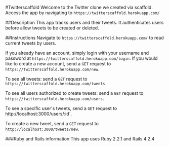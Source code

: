 #Twitterscaffold
Welcome to the Twitter clone we created via scaffold. Access the app by navigating to `https://twitterscaffold.herokuapp.com/`

##Description
This app tracks users and their tweets. It authenticates users before allow tweets to be created or deleted.

##Instructions
Navigate to `https://twitterscaffold.herokuapp.com/` to read current tweets by users.

If you already have an account, simply login with your username and password at `https://twitterscaffold.herokuapp.com/login`. If you would like to create a new account, send a `GET` request to `https://twitterscaffold.herokuapp.com/new`.

To see all tweets:
send a `GET` request to `https://twitterscaffold.herokuapp.com/tweets`

To see all users authorized to create tweets:
send a `GET` request to `https://twitterscaffold.herokuapp.com/users`.

To see a specific user's tweets, send a `GET` request to http://localhost:3000/users/:id`.

To create a new tweet,  send a `GET` request to `http://localhost:3000/tweets/new`.


###Ruby and Rails information
This app uses Ruby 2.2.1 and Rails 4.2.4
